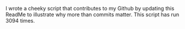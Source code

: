 I wrote a cheeky script that contributes to my Github by updating this ReadMe to illustrate why more than commits matter. This script has run 3094 times.